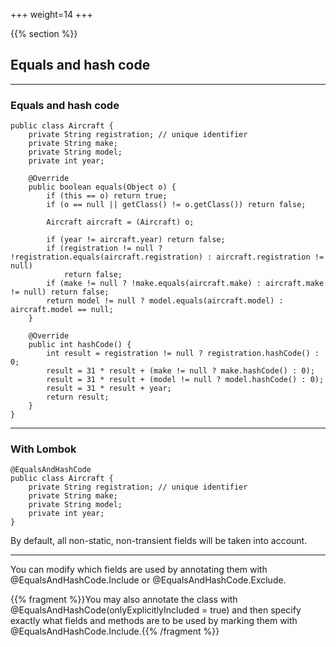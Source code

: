 +++
weight=14
+++

{{% section %}}

## Equals and hash code

---

### Equals and hash code

```java{|7-19|21-28}
public class Aircraft {
    private String registration; // unique identifier
    private String make;
    private String model;
    private int year;

    @Override
    public boolean equals(Object o) {
        if (this == o) return true;
        if (o == null || getClass() != o.getClass()) return false;

        Aircraft aircraft = (Aircraft) o;

        if (year != aircraft.year) return false;
        if (registration != null ? !registration.equals(aircraft.registration) : aircraft.registration != null)
            return false;
        if (make != null ? !make.equals(aircraft.make) : aircraft.make != null) return false;
        return model != null ? model.equals(aircraft.model) : aircraft.model == null;
    }

    @Override
    public int hashCode() {
        int result = registration != null ? registration.hashCode() : 0;
        result = 31 * result + (make != null ? make.hashCode() : 0);
        result = 31 * result + (model != null ? model.hashCode() : 0);
        result = 31 * result + year;
        return result;
    }
}
```

---

### With Lombok

```java{|1}
@EqualsAndHashCode
public class Aircraft {
    private String registration; // unique identifier
    private String make;
    private String model;
    private int year;
}
```

By default, all non-static, non-transient fields will be taken into account. 

---

You can modify which fields are used by annotating them with @EqualsAndHashCode.Include or @EqualsAndHashCode.Exclude.

{{% fragment %}}You may also annotate the class with @EqualsAndHashCode(onlyExplicitlyIncluded = true) and then specify exactly what fields and methods are to be used by marking them with @EqualsAndHashCode.Include.{{% /fragment %}}

